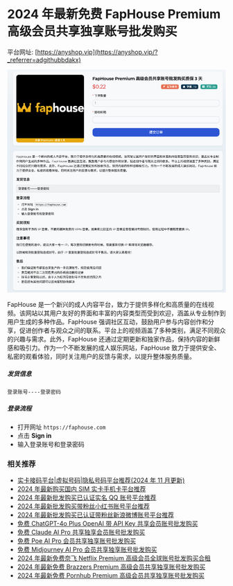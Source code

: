# 2024 年最新免费 FapHouse Premium 高级会员共享独享账号批发购买

平台网址: [https://anyshop.vip](https://anyshop.vip/?_referrer=adgithubbdakx)

![anyshop-faphouse](anyshop-faphouse.png)

FapHouse 是一个新兴的成人内容平台，致力于提供多样化和高质量的在线视频。该网站以其用户友好的界面和丰富的内容类型而受到欢迎，涵盖从专业制作到用户生成的多种作品。FapHouse 强调社区互动，鼓励用户参与内容创作和分享，促进创作者与观众之间的联系。平台上的视频涵盖了多种类别，满足不同观众的兴趣与需求。此外，FapHouse 还通过定期更新和独家作品，保持内容的新鲜感和吸引力。作为一个不断发展的成人娱乐网站，FapHouse 致力于提供安全、私密的观看体验，同时关注用户的反馈与需求，以提升整体服务质量。

##### 发货信息

```
登录账号----登录密码
```

##### 登录流程

- 打开网址 `https://faphouse.com`
- 点击 **Sign in**
- 输入登录账号和登录密码

### 相关推荐

- [实卡接码平台|虚拟号码|隐私号码平台推荐(2024 年 11 月更新)](https://github.com/bdakx/top-sms-platforms)
- [2024 年最新购买国内 SIM 实卡手机卡平台推荐](https://github.com/bdakx/top-cn-sim-card)
- [2024 年最新批发购买已认证实名 QQ 账号平台推荐](https://github.com/bdakx/top-qq)
- [2024 年最新批发购买带粉丝小红书账号平台推荐](https://github.com/bdakx/top-xiaohongshu)
- [2024 年最新批发购买已认证带粉丝新浪微博账号平台推荐](https://github.com/bdakx/top-weibo)
- [免费 ChatGPT-4o Plus OpenAI 带 API Key 共享会员账号批发购买](https://github.com/bdakx/free-chatgpt-plus02)
- [免费 Claude AI Pro 共享独享会员账号批发购买](https://github.com/bdakx/free-claude-ai-pro02)
- [免费 Poe AI Pro 会员共享独享账号批发购买](https://github.com/bdakx/free-poe-ai-pro02)
- [免费 Midjourney AI Pro 会员共享独享账号批发购买](https://github.com/bdakx/free-midjourney-pro-02)
- [2024 年最新免费奈飞 Netflix Premium 高级会员全球账号批发购买合租](https://github.com/bdakx/free-netflix-accounts)
- [2024 年最新免费 Brazzers Premium 高级会员共享独享账号批发购买](https://github.com/bdakx/free-brazzers-accounts)
- [2024 年最新免费 Pornhub Premium 高级会员共享独享账号批发购买](https://github.com/bdakx/free-pornhub-accounts)
